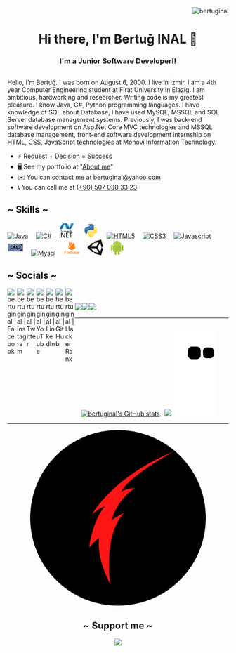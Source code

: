 <p align="right"> <img src="https://komarev.com/ghpvc/?username=bertuginal&label=Profile%20views&color=0e75b6&style=flat" alt="bertuginal" /> </p>
<h1 align="center"> Hi there, I'm Bertuğ INAL 👋</h1> 
<h3 align="center">I'm a Junior Software Developer!!</h3>

##
Hello, I'm Bertuğ. I was born on August 6, 2000. I live in İzmir. I am a 4th year Computer Engineering student at Firat University in Elazig. I am ambitious, hardworking and researcher. Writing code is my greatest pleasure. I know Java, C#, Python programming languages. I have knowledge of SQL about Database, I have used MySQL, MSSQL and SQL Server database management systems. Previously, I was back-end software development on Asp.Net Core MVC technologies and MSSQL database management, front-end software development internship on HTML, CSS, JavaScript technologies at Monovi Information Technology.

* ⚡  Request + Decision = Success
* 🖥️  See my portfolio at "[About me](https://bertuginal.github.io/)"
* ✉️  You can contact me at [bertuginal@yahoo.com](mailto:bertuginal@yahoo.com)
* 📞  You can call me at [(+90) 507 038 33 23](mailto:+905070383323)
## ~ Skills ~

<p align="left">
<a href="https://www.oracle.com/java/" target="_blank" rel="noreferrer"><img src="https://raw.githubusercontent.com/danielcranney/readme-generator/main/public/icons/skills/java-colored.svg" width="36" height="36" alt="Java" /></a>&emsp;
<a href="https://docs.microsoft.com/en-us/dotnet/csharp/" target="_blank" rel="noreferrer"><img src="https://raw.githubusercontent.com/danielcranney/readme-generator/main/public/icons/skills/csharp-colored.svg" width="36" height="36" alt="C#" /></a>&emsp;
<a href="https://dotnet.microsoft.com/en-us/" target="_blank" rel="noreferrer"><img src="https://github.com/devicons/devicon/blob/master/icons/dot-net/dot-net-original-wordmark.svg" width="36" height="36" alt=".NET" /></a>&emsp;
<a href="https://www.python.org" target="_blank" rel="noreferrer"><img src="https://github.com/devicons/devicon/blob/master/icons/python/python-original.svg" width="36" height="36" alt="Python" /></a>&emsp;
<a href="https://developer.mozilla.org/en-US/docs/Glossary/HTML5" target="_blank" rel="noreferrer"><img src="https://raw.githubusercontent.com/danielcranney/readme-generator/main/public/icons/skills/html5-colored.svg" width="36" height="36" alt="HTML5" /></a>&emsp;
<a href="https://www.w3.org/TR/CSS/#css" target="_blank" rel="noreferrer"><img src="https://raw.githubusercontent.com/danielcranney/readme-generator/main/public/icons/skills/css3-colored.svg" width="36" height="36" alt="CSS3" /></a>&emsp;
<a href="https://developer.mozilla.org/en-US/docs/Web/JavaScript" target="_blank" rel="noreferrer"><img src="https://raw.githubusercontent.com/danielcranney/readme-generator/main/public/icons/skills/javascript-colored.svg" width="36" height="36" alt="Javascript" /></a>&emsp;
<a href="https://www.python.org" target="_blank" rel="noreferrer"><img src="https://github.com/devicons/devicon/blob/master/icons/php/php-original.svg" width="36" height="36" alt="php" /></a>&emsp;
<a href="https://www.mysql.com" target="_blank" rel="noreferrer"><img src="https://raw.githubusercontent.com/danielcranney/readme-generator/main/public/icons/skills/mysql.svg" width="36" height="36" alt="Mysql" /></a>&emsp;
<a href="https://dotnet.microsoft.com/en-us/" target="_blank" rel="noreferrer"><img src="https://github.com/devicons/devicon/blob/master/icons/firebase/firebase-plain-wordmark.svg" width="36" height="36" alt="firebase" /></a>&emsp;
<a href="https://dotnet.microsoft.com/en-us/" target="_blank" rel="noreferrer"><img src="https://github.com/devicons/devicon/blob/master/icons/unity/unity-original.svg" width="36" height="36" alt="unity" /></a>&emsp;<a href="https://dotnet.microsoft.com/en-us/" target="_blank" rel="noreferrer"><img src="https://github.com/devicons/devicon/blob/master/icons/android/android-original.svg" width="36" height="36" alt="android" /></a>&emsp;
  

</p>

## ~ Socials ~

[<img align="left" alt="bertuginal | Facebook" width="22px" src="https://cdn.jsdelivr.net/npm/simple-icons@v3/icons/facebook.svg" />][facebook]
[<img align="left" alt="bertuginal | Instagram" width="22px" src="https://cdn.jsdelivr.net/npm/simple-icons@v3/icons/instagram.svg" />][instagram]
[<img align="left" alt="bertuginal | Twitter" width="22px" src="https://cdn.jsdelivr.net/npm/simple-icons@v3/icons/twitter.svg" />][twitter]
[<img align="left" alt="bertuginal | YouTube" width="22px" src="https://cdn.jsdelivr.net/npm/simple-icons@v3/icons/youtube.svg" />][youtube]
[<img align="left" alt="bertuginal | LinkedIn" width="22px" src="https://cdn.jsdelivr.net/npm/simple-icons@v3/icons/linkedin.svg" />][linkedin]
[<img align="left" alt="bertuginal | GitHub" width="22px" src="https://cdn.jsdelivr.net/npm/simple-icons@v3/icons/github.svg" />][github]
[<img align="left" alt="bertuginal | HackerRank" width="22px" src="https://cdn.jsdelivr.net/npm/simple-icons@v3/icons/hackerrank.svg" />][hackerrank]

<br />
<br />
<a href="https://twitter.com/bertug_inall" target="_blank" rel="noreferrer"><img
src="https://img.shields.io/twitter/follow/bertug_inall?logo=twitter&style=for-the-badge&color=0891b2&labelColor=1c1917"
/></a><a href="https://www.github.com/bertuginal" target="_blank" rel="noreferrer"><img
src="https://img.shields.io/github/followers/bertuginal?logo=github&style=for-the-badge&color=0891b2&labelColor=1c1917" /></a><a href="https://www.youtube.com/channel/UChsLvmuSIuTyA_w_Bscz9mQ" target="_blank" rel="noreferrer"><img
src="https://img.shields.io/youtube/channel/subscribers/UChsLvmuSIuTyA_w_Bscz9mQ?logo=youtube&style=for-the-badge&color=0891b2&labelColor=1c1917"/></a>

[facebook]: https://www.facebook.com/bertug.inal.5
[youtube]: https://www.youtube.com/channel/UChsLvmuSIuTyA_w_Bscz9mQ
[twitter]: https://twitter.com/bertug_inall?t=discDI9d6z6DDh65wDbqyg&s=08
[instagram]: https://www.instagram.com/bertug_inal/
[linkedin]: https://www.linkedin.com/in/bertu%C4%9F-inal-1874781ab
[github]: https://github.com/bertuginal
[hackerrank]: https://www.hackerrank.com/bertuginal1

---

</br>
&ensp;&ensp;<a href="http://www.github.com/bertuginal"><img src="https://github-readme-stats.vercel.app/api?username=bertuginal&show_icons=true&hide=&count_private=true&title_color=0891b2&text_color=ffffff&icon_color=0891b2&bg_color=1c1917&hide_border=true&show_icons=true" alt="bertuginal's GitHub stats" width="400"/></a>&ensp;
<a href="http://www.github.com/bertuginal"><img src="https://github-readme-streak-stats.herokuapp.com/?user=bertuginal&stroke=ffffff&background=1c1917&ring=0891b2&fire=0891b2&currStreakNum=ffffff&currStreakLabel=0891b2&sideNums=ffffff&sideLabels=ffffff&dates=ffffff&hide_border=true" width="400"/></a>
<img src="https://github.com/bertuginal/bertuginal/blob/output/github-contribution-grid-snake.svg" /></p>

---

<div align="center"><img src="https://github.com/bertuginal/bertuginal/blob/b74191cc2c60b419a952827764834b0a6cb95d22/img/Software_Developer.gif" width="400"></div>

<h2 align="center">~ Support me ~</h2>
<div align="center"><a href="https://www.buymeacoffee.com/bertuginal" /><img src="https://cdn.buymeacoffee.com/buttons/v2/default-yellow.png" width="200" /></a></div>

